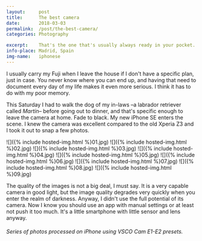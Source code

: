 ```yaml
---
layout:		post
title:		The best camera
date:		2018-03-03
permalink: 	/post/the-best-camera/
categories:	Photography

excerpt: 	That's the one that's usually always ready in your pocket.
info-place: Madrid, Spain
img-name:	iphonese
---
```


I usually carry my Fuji when I leave the house if I don't have a specific plan, just in case. You never know where you can end up, and having that need to document every day of my life makes it even more serious. I think it has to do with my poor memory. 

This Saturday I had to walk the dog of my in-laws –a labrador retriever called *Martín*– before going out to dinner, and that's specific enough to leave the camera at home. Fade to black. My new iPhone SE enters the scene. I knew the camera was excellent compared to the old Xperia Z3 and I took it out to snap a few photos.

<div class="gallery-{{ page.layout }}" markdown="1">

![]({% include hosted-img.html %}01.jpg)
![]({% include hosted-img.html %}02.jpg)
![]({% include hosted-img.html %}03.jpg)
![]({% include hosted-img.html %}04.jpg)
![]({% include hosted-img.html %}05.jpg)
![]({% include hosted-img.html %}06.jpg)
![]({% include hosted-img.html %}07.jpg)
![]({% include hosted-img.html %}08.jpg)
![]({% include hosted-img.html %}09.jpg)

</div>

The quality of the images is not a big deal, I must say. It is a very capable camera in good light, but the image quality degrades very quickly when you enter the realm of darkness. Anyway, I didn't use the full potential of its camera. Now I know you should use an app with manual settings or at least not push it too much. It's a little smartphone with little sensor and lens anyway.

###### Series of photos processed on iPhone using VSCO Cam E1-E2 presets.